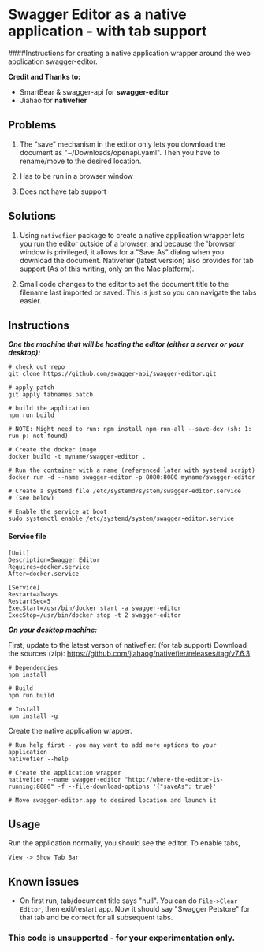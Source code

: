 
# Swagger Editor as a native application - with tab support

####Instructions for creating a native application wrapper around the web application swagger-editor.

**Credit and Thanks to:**
 - SmartBear & swagger-api for **swagger-editor**
 - Jiahao for **nativefier**


## Problems

1. The "save" mechanism in the editor only lets you download the document as "~/Downloads/openapi.yaml". Then you have to rename/move to the desired location.

2. Has to be run in a browser window

3. Does not have tab support

## Solutions

1. Using `nativefier` package to create a native application wrapper lets you run the editor outside of a browser, and because the 'browser' window is privileged, it allows for a "Save As" dialog when you download the document. Nativefier (latest version) also provides for tab support (As of this writing, only on the Mac platform).

2. Small code changes to the editor to set the document.title to the filename last imported or saved. This is just so you can navigate the tabs easier.

## Instructions

***One the machine that will be hosting the editor (either a server or your desktop):***
```
# check out repo
git clone https://github.com/swagger-api/swagger-editor.git

# apply patch
git apply tabnames.patch

# build the application
npm run build

# NOTE: Might need to run: npm install npm-run-all --save-dev (sh: 1: run-p: not found)

# Create the docker image
docker build -t myname/swagger-editor .

# Run the container with a name (referenced later with systemd script)
docker run -d --name swagger-editor -p 8080:8080 myname/swagger-editor

# Create a systemd file /etc/systemd/system/swagger-editor.service
# (see below)

# Enable the service at boot
sudo systemctl enable /etc/systemd/system/swagger-editor.service
```

#### Service file
```
[Unit]
Description=Swagger Editor
Requires=docker.service
After=docker.service

[Service]
Restart=always
RestartSec=5
ExecStart=/usr/bin/docker start -a swagger-editor
ExecStop=/usr/bin/docker stop -t 2 swagger-editor
```

***On your desktop machine:***


First, update to the latest verson of nativefier: (for tab support)
Download the sources (zip): https://github.com/jiahaog/nativefier/releases/tag/v7.6.3
```
# Dependencies
npm install

# Build
npm run build

# Install
npm install -g
```

Create the native application wrapper.
```
# Run help first - you may want to add more options to your application
nativefier --help

# Create the application wrapper
nativefier --name swagger-editor "http://where-the-editor-is-running:8080" -f --file-download-options '{"saveAs": true}'

# Move swagger-editor.app to desired location and launch it

```

## Usage
Run the application normally, you should see the editor. To enable tabs,

`View -> Show Tab Bar`

## Known issues
 - On first run, tab/document title says "null". You can do `File->Clear Editor`, then exit/restart app. Now it should say "Swagger Petstore" for that tab and be correct for all subsequent tabs.

 ### **This code is unsupported - for your experimentation only.**
